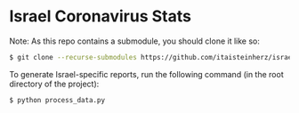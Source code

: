 # Israel Coronavirus Stats

Note: As this repo contains a submodule, you should clone it like so:

```bash
$ git clone --recurse-submodules https://github.com/itaisteinherz/israel-corona-stats.git
```

To generate Israel-specific reports, run the following command (in the root directory of the project):

```bash
$ python process_data.py
```
